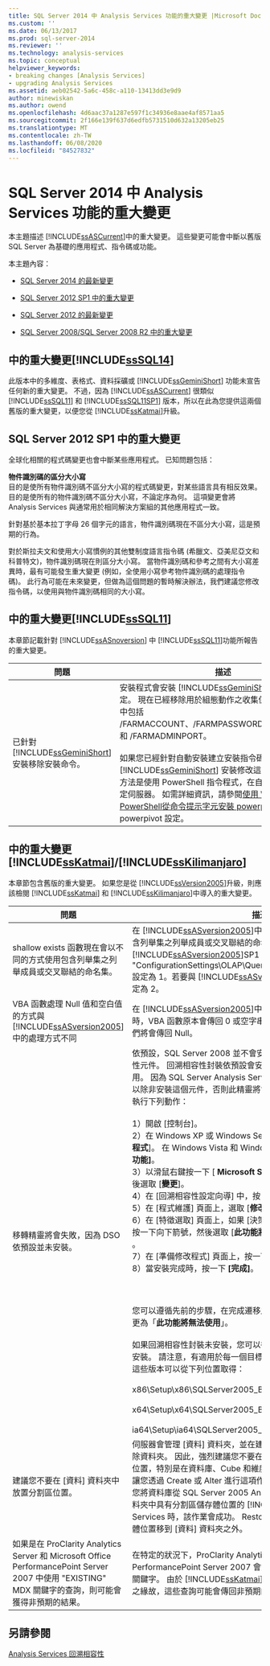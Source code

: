 ```yaml
---
title: SQL Server 2014 中 Analysis Services 功能的重大變更 |Microsoft Docs
ms.custom: ''
ms.date: 06/13/2017
ms.prod: sql-server-2014
ms.reviewer: ''
ms.technology: analysis-services
ms.topic: conceptual
helpviewer_keywords:
- breaking changes [Analysis Services]
- upgrading Analysis Services
ms.assetid: aeb02542-5a6c-458c-a110-13413dd3e9d9
author: minewiskan
ms.author: owend
ms.openlocfilehash: 4d6aac37a1287e597f1c34936e8aae4af8571aa5
ms.sourcegitcommit: 2f166e139f637d6edfb5731510d632a13205eb25
ms.translationtype: MT
ms.contentlocale: zh-TW
ms.lasthandoff: 06/08/2020
ms.locfileid: "84527832"
---
```

# <a name="breaking-changes-to-analysis-services-features-in-sql-server-2014"></a>SQL Server 2014 中 Analysis Services 功能的重大變更
  本主題描述 [!INCLUDE[ssASCurrent](../includes/ssascurrent-md.md)]中的重大變更。 這些變更可能會中斷以舊版 SQL Server 為基礎的應用程式、指令碼或功能。  
  
 本主題內容：  
  
-   [SQL Server 2014 的最新變更](#bkmk_sql2014)  
  
-   [SQL Server 2012 SP1 中的重大變更](#bkmk_2012Sp1)  
  
-   [SQL Server 2012 的最新變更](#bkmk_sql11)  
  
-   [SQL Server 2008/SQL Server 2008 R2 中的重大變更](#bkmk_sql10)  
  
##  <a name="breaking-changes-in-sssql14"></a><a name="bkmk_sql2014"></a>中的重大變更[!INCLUDE[ssSQL14](../includes/sssql14-md.md)]  
 此版本中的多維度、表格式、資料採礦或 [!INCLUDE[ssGeminiShort](../includes/ssgeminishort-md.md)] 功能未宣告任何新的重大變更。  不過，因為  [!INCLUDE[ssASCurrent](../includes/ssascurrent-md.md)] 很類似 [!INCLUDE[ssSQL11](../includes/sssql11-md.md)] 和 [!INCLUDE[ssSQL11SP1](../includes/sssql11sp1-md.md)] 版本，所以在此為您提供這兩個舊版的重大變更，以便您從 [!INCLUDE[ssKatmai](../includes/sskatmai-md.md)]升級。  
  
##  <a name="breaking-changes-in-sql-server-2012-sp1"></a><a name="bkmk_2012Sp1"></a>SQL Server 2012 SP1 中的重大變更  
 全球化相關的程式碼變更也會中斷某些應用程式。 已知問題包括：  
  
 **物件識別碼的區分大小寫**  
 目的是使所有物件識別碼不區分大小寫的程式碼變更，對某些語言具有相反效果。 目的是使所有的物件識別碼不區分大小寫，不論定序為何。 這項變更會將 Analysis Services 與通常用於相同解決方案組的其他應用程式一致。  
  
 針對基於基本拉丁字母 26 個字元的語言，物件識別碼現在不區分大小寫，這是預期的行為。  
  
 對於斯拉夫文和使用大小寫慣例的其他雙制度語言指令碼 (希臘文、亞美尼亞文和科普特文)，物件識別碼現在則區分大小寫。 當物件識別碼和參考之間有大小寫差異時，最有可能發生重大變更 (例如，全使用小寫參考物件識別碼的處理指令碼)。 此行為可能在未來變更，但做為這個問題的暫時解決辦法，我們建議您修改指令碼，以使用與物件識別碼相同的大小寫。  
  
##  <a name="breaking-changes-in-sssql11"></a><a name="bkmk_sql11"></a>中的重大變更[!INCLUDE[ssSQL11](../includes/sssql11-md.md)]  
 本章節記載針對 [!INCLUDE[ssASnoversion](../includes/ssasnoversion-md.md)] 中 [!INCLUDE[ssSQL11](../includes/sssql11-md.md)]功能所報告的重大變更。  
  
|問題|描述|  
|-----------|-----------------|  
|已針對 [!INCLUDE[ssGeminiShort](../includes/ssgeminishort-md.md)] 安裝移除安裝命令。|安裝程式會安裝 [!INCLUDE[ssGeminiShort](../includes/ssgeminishort-md.md)]，但是不再設定。 現在已經移除用於組態動作之收集值的安裝命令。 其中包括 /FARMACCOUNT、/FARMPASSWORD、/PASSPHRASE 和 /FARMADMINPORT。<br /><br /> 如果您已經針對自動安裝建立安裝指令碼，您需要為 [!INCLUDE[ssGeminiShort](../includes/ssgeminishort-md.md)] 安裝修改這些指令碼。 替代方法是使用 PowerShell 指令程式，在自動安裝模式下設定伺服器。 如需詳細資訊，請參閱[使用 Windows PowerShell](power-pivot-sharepoint/power-pivot-configuration-using-windows-powershell.md)[從命令提示字元安裝 powerpivot](../../2014/sql-server/install/install-powerpivot-from-the-command-prompt.md)和 powerpivot 設定。|  
  
##  <a name="breaking-changes-in-sskatmaisskilimanjaro"></a><a name="bkmk_sql10"></a>中的重大變更[!INCLUDE[ssKatmai](../includes/sskatmai-md.md)]/[!INCLUDE[ssKilimanjaro](../includes/sskilimanjaro-md.md)]  
 本章節包含舊版的重大變更。 如果您是從 [!INCLUDE[ssVersion2005](../includes/ssversion2005-md.md)]升級，則應該檢閱 [!INCLUDE[ssKatmai](../includes/sskatmai-md.md)] 和 [!INCLUDE[ssKilimanjaro](../includes/sskilimanjaro-md.md)]中導入的重大變更。  
  
|問題|描述|  
|-----------|-----------------|  
|shallow exists 函數現在會以不同的方式使用包含列舉集之列舉成員或交叉聯結的命名集。|在 [!INCLUDE[ssASversion2005](../includes/ssasversion2005-md.md)]中，shallow exists 函數不會使用包含列舉集之列舉成員或交叉聯結的命名集。 若要與原始發行版本和 [!INCLUDE[ssASversion2005](../includes/ssasversion2005-md.md)]SP1 相容，請將組態屬性 "ConfigurationSettings\OLAP\Query\NamedSetShallowExistsMode" 設定為 1。若要與 [!INCLUDE[ssASversion2005](../includes/ssasversion2005-md.md)] SP2 相容，請將它設定為 2。|  
|VBA 函數處理 Null 值和空白值的方式與 [!INCLUDE[ssASversion2005](../includes/ssasversion2005-md.md)] 中的處理方式不同|在 [!INCLUDE[ssASversion2005](../includes/ssasversion2005-md.md)]中，當 Null 值或空白值當做引數使用時，VBA 函數原本會傳回 0 或空字串。 在 [!INCLUDE[ssKatmai](../includes/sskatmai-md.md)]中，它們將會傳回 Null。|  
|移轉精靈將會失敗，因為 DSO 依預設並未安裝。|依預設，SQL Server 2008 並不會安裝 DSO (決策支援物件) 回溯相容性元件。 回溯相容性封裝依預設會安裝，但該封裝的 DSO 元件將會停用。 因為 SQL Server Analysis Services 移轉精靈相依於這個元件，所以除非安裝這個元件，否則此精靈將會失敗。 若要安裝 DSO 元件，請執行下列動作：<br /><br /> 1）開啟 [控制台]。<br />2）在 Windows XP 或 Windows Server 2003 中，選取 [**新增或移除程式**]。 在 Windows Vista 和 Windows Server 2008 中選取 **[程式和功能]**。<br />3）以滑鼠右鍵按一下 [ **Microsoft SQL Server 2005 回溯相容性**]，然後選取 [**變更**]。<br />4）在 [回溯相容性設定向導] 中，按 **[下一步]**。<br />5）在 [程式維護] 頁面上，選取 [**修改**]，然後按 **[下一步]**。<br />6）在 [特徵選取] 頁面上，如果 [決策支援物件（DSO）] 無法使用，請按一下向下箭號，然後選取 [**此功能將會安裝在本機硬碟**]。 按 [下一步] 。<br />7）在 [準備修改程式] 頁面上，按一下 [**安裝**]。<br />8）當安裝完成時，按一下 **[完成]**。<br /><br /> <br /><br /> 您可以遵循先前的步驟，在完成遷移之後移除 DSO，將 DSO 的選項變更為「**此功能將無法使用**」。<br /><br /> 如果回溯相容性封裝未安裝，您可以從 SQL Server 2008 散發媒體加以安裝。 請注意，有適用於每一個目標架構 (x86、x64，ia64) 的版本。 這些版本可以從下列位置取得：<br /><br /> x86\Setup\x86\SQLServer2005_BC.msi<br /><br /> x64\Setup\x64\SQLServer2005_BC.msi<br /><br /> ia64\Setup\ia64\SQLServer2005_BC.msi|  
|建議您不要在 [資料] 資料夾中放置分割區位置。|伺服器會管理 [資料] 資料夾，並在建立、刪除和更改物件時，建立或卸除資料夾。 因此，強烈建議您不要在 [資料] 資料夾內指定分割區儲存體位置，特別是在資料庫、Cube 和維度的子資料夾中。 雖然伺服器可以讓您透過 Create 或 Alter 進行這項作業，但這麼做會顯示警告訊息。 當您將資料庫從 SQL Server 2005 Analysis Services 升級至在 [資料] 資料夾中具有分割區儲存體位置的 [!INCLUDE[ssKatmai](../includes/sskatmai-md.md)] Analysis Services 時，該作業會成功。 Restore 或 Sync 會要求您將分割區儲存體位置移到 [資料] 資料夾之外。|  
|如果是在 ProClarity Analytics Server 和 Microsoft Office PerformancePoint Server 2007 中使用 "EXISTING" MDX 關鍵字的查詢，則可能會獲得非預期的結果。|在特定的狀況下，ProClarity Analytics Server 和 Microsoft Office PerformancePoint Server 2007 會錯誤地使用 MDX 的 "EXISTING" 關鍵字。 由於 [!INCLUDE[ssKatmai](../includes/sskatmai-md.md)] Analysis Services 中所做的變更之緣故，這些查詢可能會傳回非預期的結果。|  
  
## <a name="see-also"></a>另請參閱  
 [Analysis Services 回溯相容性](analysis-services-backward-compatibility.md)  
  
  
